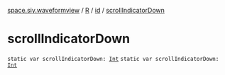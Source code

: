 [space.siy.waveformview](../../index.md) / [R](../index.md) / [id](index.md) / [scrollIndicatorDown](./scroll-indicator-down.md)

# scrollIndicatorDown

`static var scrollIndicatorDown: `[`Int`](https://kotlinlang.org/api/latest/jvm/stdlib/kotlin/-int/index.html)
`static var scrollIndicatorDown: `[`Int`](https://kotlinlang.org/api/latest/jvm/stdlib/kotlin/-int/index.html)